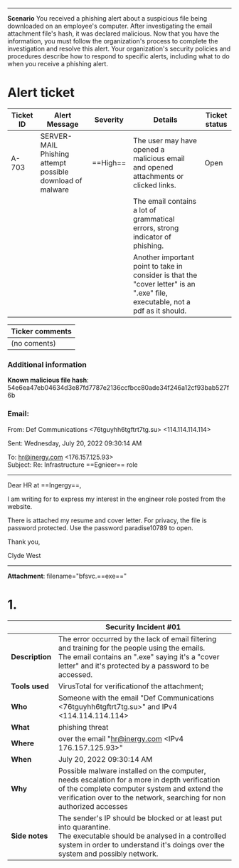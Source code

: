 ___
**Scenario**
	You received a phishing alert about a suspicious file being downloaded on an employee's computer. After investigating the email attachment file's hash, it was declared malicious. Now that you have the information, you must follow the organization's process to complete the investigation and resolve this alert.
	Your organization's security policies and procedures describe how to respond to specific alerts, including what to do when you receive a phishing alert.

# Alert ticket
| **Ticket ID** | **Alert Message**                                         | **Severity** | **Details**                                                                                                                   | **Ticket status** |
| ------------- | --------------------------------------------------------- | ------------ | ----------------------------------------------------------------------------------------------------------------------------- | ----------------- |
| A-703         | SERVER-MAIL Phishing attempt possible download of malware | ==High==     | The user may have opened a malicious email and opened attachments or clicked links.                                           | Open              |
|               |                                                           |              | The email contains a lot of grammatical errors, strong indicator of phishing.                                                 |                   |
|               |                                                           |              | Another important point to take in consider is that the "cover letter" is an ".exe" file, executable, not a pdf as it should. |                   |

| Ticker comments |
| --------------- |
| (no coments)    |
### **Additional information**

**Known malicious file hash**: 54e6ea47eb04634d3e87fd7787e2136ccfbcc80ade34f246a12cf93bab527f6b
  
### **Email**:  
From: Def Communications <76tguyhh6tgftrt7tg.su> <114.114.114.114>

Sent: Wednesday, July 20, 2022 09:30:14 AM

To: <hr@inergy.com> <176.157.125.93>  
Subject: Re: Infrastructure ==Egnieer== role
___

Dear HR at ==Ingergy==,  
  
I am writing for to express my interest in the engineer role posted from the website.  
  
There is attached my resume and cover letter. For privacy, the file is password protected. Use the password paradise10789 to open.  
  
Thank you,
  
Clyde West
___
**Attachment**: filename="bfsvc.==exe=="

# 1.
|                 | Security Incident #01                                                                                                                                                                                                |
| --------------- | -------------------------------------------------------------------------------------------------------------------------------------------------------------------------------------------------------------------- |
| **Description** | The error occurred by the lack of email filtering and training for the people using the emails.<br>The email contains an ".exe" saying it's a "cover letter" and it's protected by a password to be accessed.        |
| **Tools used**  | VirusTotal for verificationof the attachment;                                                                                                                                                                        |
| **Who**         | Someone with the email "Def Communications <76tguyhh6tgftrt7tg.su>" and IPv4 <114.114.114.114><br>                                                                                                                   |
| **What**        | phishing threat                                                                                                                                                                                                      |
| **Where**       | over the email "<hr@inergy.com> <IPv4 176.157.125.93>"                                                                                                                                                               |
| **When**        | July 20, 2022 09:30:14 AM                                                                                                                                                                                            |
| **Why**         | Possible malware installed on the computer, needs escalation for a more in depth verification of the complete computer system and extend the verification over to the network, searching for non authorized accesses |
| **Side notes**  | The sender's IP should be blocked or at least put into quarantine.<br>The executable should be analysed in a controlled system in order to understand it's doings over the system and possibly network.              |